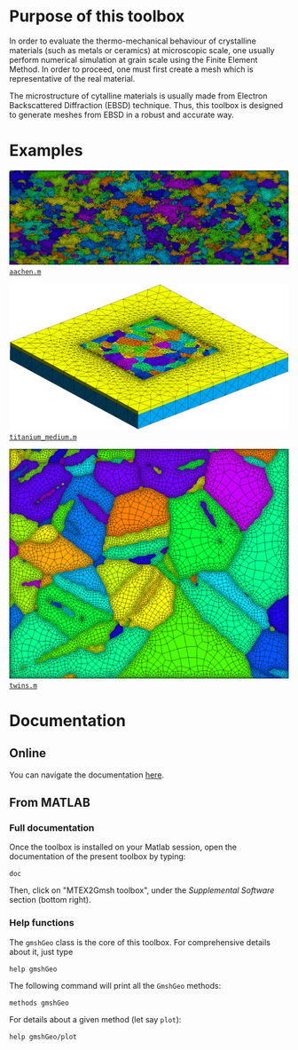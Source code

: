 # Purpose of this toolbox
In order to evaluate the thermo-mechanical behaviour of crystalline materials (such as metals or ceramics) at microscopic scale, one usually perform numerical simulation at grain scale using the Finite Element Method. In order to proceed, one must first create a mesh which is representative of the real material.

The microstructure of cytalline materials is usually made from Electron Backscattered Diffraction (EBSD) technique. Thus, this toolbox is designed to generate meshes from EBSD in a robust and accurate way.

# Examples
[![Example: aachen.m](./Examples/aachen.png)](./Examples/aachen.png)
[``aachen.m``](Examples/aachen.m)


[![Example: titanium_medium.m](./Examples/titanium_medium.png)](./Examples/titanium_medium.png)
[``titanium_medium.m``](Examples/titanium_medium.m)

[![Example: twins.m](./Examples/twins.png)](./Examples/twins.png)
[``twins.m``](Examples/twins.m)

# Documentation
## Online
You can navigate the documentation [here](html/index.html).

## From MATLAB
### Full documentation
Once the toolbox is installed on your Matlab session, open the documentation of the present toolbox by typing:

    doc
    
Then, click on "MTEX2Gmsh toolbox", under the _Supplemental Software_ section (bottom right).

### Help functions
The ``gmshGeo`` class is the core of this toolbox. For comprehensive details about it, just type

    help gmshGeo
    
The following command will print all the ``GmshGeo`` methods:

    methods gmshGeo
    
For details about a given method (let say ``plot``):

    help gmshGeo/plot
